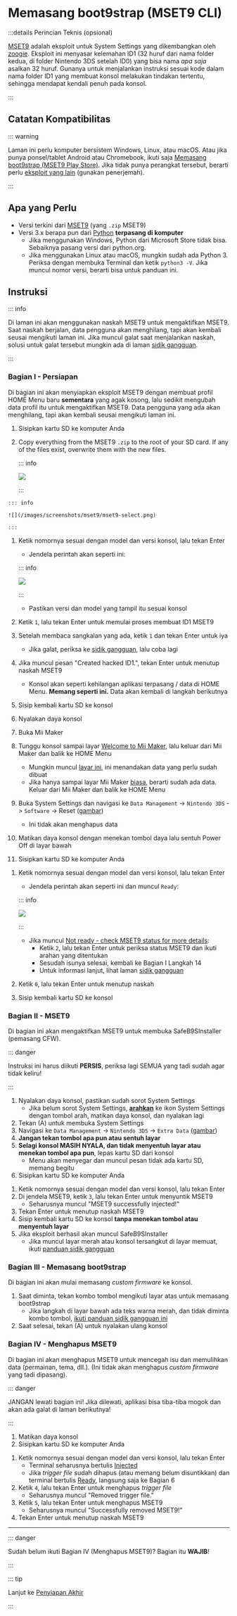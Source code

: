 # Memasang boot9strap (MSET9 CLI)

:::details Perincian Teknis (opsional)

[MSET9](https://github.com/zoogie/MSET9) adalah eksploit untuk System Settings yang dikembangkan oleh [zoogie](https://github.com/zoogie). Eksploit ini menyasar kelemahan ID1 (32 huruf dari nama folder kedua, di folder Nintendo 3DS setelah ID0) yang bisa nama _apa saja_ asalkan 32 huruf. Gunanya untuk menjalankan instruksi sesuai kode dalam nama folder ID1 yang membuat konsol melakukan tindakan tertentu, sehingga mendapat kendali penuh pada konsol.

:::

## Catatan Kompatibilitas

::: warning

Laman ini perlu komputer bersistem Windows, Linux, atau macOS. Atau jika punya ponsel/tablet Android atau Chromebook, ikuti saja [Memasang boot9strap (MSET9 Play Store)](installing-boot9strap-\(mset9-play-store\)). Jika tidak punya perangkat tersebut, berarti perlu [eksploit yang lain](https://wiki.hacks.guide/wiki/3DS:Alternate_Exploits) (gunakan penerjemah).

:::

## Apa yang Perlu

- Versi terkini dari [MSET9](https://github.com/hacks-guide/MSET9/releases/latest) (yang `.zip` MSET9)
- Versi 3.x berapa pun dari [Python](https://www.python.org/downloads/) **terpasang di komputer**
    - Jika menggunakan Windows, Python dari Microsoft Store tidak bisa. Sebaiknya pasang versi dari python.org.
    - Jika menggunakan Linux atau macOS, mungkin sudah ada Python 3. Periksa dengan membuka Terminal dan ketik `python3 -V`. Jika muncul nomor versi, berarti bisa untuk panduan ini.

## Instruksi

::: info

Di laman ini akan menggunakan naskah MSET9 untuk mengaktifkan MSET9. Saat naskah berjalan, data pengguna akan menghilang, tapi akan kembali seusai mengikuti laman ini. Jika muncul galat saat menjalankan naskah, solusi untuk galat tersebut mungkin ada di laman [sidik gangguan](troubleshooting-mset9).

:::

### Bagian I - Persiapan

Di bagian ini akan menyiapkan eksploit MSET9 dengan membuat profil HOME Menu baru **sementara** yang agak kosong, lalu sedikit mengubah data profil itu untuk mengaktifkan MSET9. Data pengguna yang ada akan menghilang, tapi akan kembali seusai mengikuti laman ini.

1. Sisipkan kartu SD ke komputer Anda
2. Copy everything from the MSET9 `.zip` to the root of your SD card. If any of the files exist, overwrite them with the new files.

    ::: info

    ![](/images/screenshots/mset9/mset9-root-layout.png)

    :::

<!--@include: ./_include/mset9-chorus.md -->

```
::: info

![](/images/screenshots/mset9/mset9-select.png)

:::
```

1. Ketik nomornya sesuai dengan model dan versi konsol, lalu tekan Enter

    - Jendela perintah akan seperti ini:

    ::: info

    ![](/images/screenshots/mset9/mset9-setup-notcreated.png)

    :::

    - Pastikan versi dan model yang tampil itu sesuai konsol
2. Ketik `1`, lalu tekan Enter untuk memulai proses membuat ID1 MSET9
3. Setelah membaca sangkalan yang ada, ketik `1` dan tekan Enter untuk iya
    - Jika galat, periksa ke [sidik gangguan](troubleshooting-mset9), lalu coba lagi
4. Jika muncul pesan "Created hacked ID1.", tekan Enter untuk menutup naskah MSET9
    - Konsol akan seperti kehilangan aplikasi terpasang / data di HOME Menu. **Memang seperti ini.** Data akan kembali di langkah berikutnya
5. Sisip kembali kartu SD ke konsol
6. Nyalakan daya konsol
7. Buka Mii Maker
8. Tunggu konsol sampai layar [Welcome to Mii Maker](/images/screenshots/mset9/mii-welcome.png), lalu keluar dari Mii Maker dan balik ke HOME Menu
    - Mungkin muncul [layar ini](/images/screenshots/mset9/mii-extdata.png), ini menandakan data yang perlu sudah dibuat
    - Jika hanya sampai layar Mii Maker [biasa](/images/screenshots/mset9/mii-existing.png), berarti sudah ada data. Keluar dari Mii Maker dan balik ke HOME Menu
9. Buka System Settings dan navigasi ke `Data Management` -> `Nintendo 3DS` -> `Software` -> Reset ([gambar](/images/screenshots/database-reset.jpg))
    - Ini tidak akan menghapus data
10. Matikan daya konsol dengan menekan tombol daya lalu sentuh Power Off di layar bawah
11. Sisipkan kartu SD ke komputer Anda

<!--@include: ./_include/mset9-chorus.md -->

1. Ketik nomornya sesuai dengan model dan versi konsol, lalu tekan Enter

    - Jendela perintah akan seperti ini dan muncul `Ready`:

    ::: info

    ![](/images/screenshots/mset9/mset9-ready.png)

    :::

    - Jika muncul [Not ready - check MSET9 status for more details](/images/screenshots/mset9/mset9-not-ready.png):
        - Ketik `2`, lalu tekan Enter untuk periksa status MSET9 dan ikuti arahan yang ditentukan
        - Sesudah isunya selesai, kembali ke Bagian I Langkah 14
        - Untuk informasi lanjut, lihat laman [sidik gangguan](troubleshooting-mset9)
2. Ketik `0`, lalu tekan Enter untuk menutup naskah
3. Sisip kembali kartu SD ke konsol

### Bagian II - MSET9

Di bagian ini akan mengaktifkan MSET9 untuk membuka SafeB9SInstaller (pemasang CFW).

::: danger

Instruksi ini harus diikuti **PERSIS**, periksa lagi SEMUA yang tadi sudah agar tidak keliru!

:::

1. Nyalakan daya konsol, pastikan sudah sorot System Settings
    - Jika belum sorot System Settings, **[arahkan](/images/screenshots/mset9/hover-settings.png)** ke ikon System Settings dengan tombol arah, matikan daya konsol, dan nyalakan lagi
2. Tekan (A) untuk membuka System Settings
3. Navigasi ke `Data Management` -> `Nintendo 3DS` -> `Extra Data` ([gambar](/images/screenshots/mset9/settings-extdata.png))
4. **Jangan tekan tombol apa pun atau sentuh layar**
5. **Selagi konsol MASIH NYALA, dan tidak menyentuh layar atau menekan tombol apa pun**, lepas kartu SD dari konsol
    - Menu akan menyegar dan muncul pesan tidak ada kartu SD, memang begitu
6. Sisipkan kartu SD ke komputer Anda

<!--@include: ./_include/mset9-chorus.md -->

1. Ketik nomornya sesuai dengan model dan versi konsol, lalu tekan Enter
2. Di jendela MSET9, ketik `3`, lalu tekan Enter untuk menyuntik MSET9
    - Seharusnya muncul "MSET9 successfully injected!"
3. Tekan Enter untuk menutup naskah MSET9
4. Sisip kembali kartu SD ke konsol **tanpa menekan tombol atau menyentuh layar**
5. Jika eksploit berhasil akan muncul SafeB9SInstaller
    - Jika muncul layar merah atau konsol tersangkut di layar memuat, ikuti [panduan sidik gangguan](troubleshooting-mset9)

### Bagian III - Memasang boot9strap

Di bagian ini akan mulai memasang _custom firmware_ ke konsol.

1. Saat diminta, tekan kombo tombol mengikuti layar atas untuk memasang boot9strap
    - Jika langkah di layar bawah ada teks warna merah, dan tidak diminta kombo tombol, [ikuti panduan sidik gangguan ini](troubleshooting-mset9)
2. Saat selesai, tekan (A) untuk nyalakan ulang konsol

<!--@include: ./_include/configure-luma3ds.md -->

### Bagian IV - Menghapus MSET9

Di bagian ini akan menghapus MSET9 untuk mencegah isu dan memulihkan data (permainan, tema, dll.). (Ini tidak akan menghapus _custom firmware_ yang tadi dipasang).

::: danger

JANGAN lewati bagian ini! Jika dilewati, aplikasi bisa tiba-tiba mogok dan akan ada galat di laman berikutnya!

:::

1. Matikan daya konsol
2. Sisipkan kartu SD ke komputer Anda

<!--@include: ./_include/mset9-chorus.md -->

1. Ketik nomornya sesuai dengan model dan versi konsol, lalu tekan Enter
    - Terminal seharusnya bertulis [Injected](/images/screenshots/mset9/mset9-injected.png)
    - Jika _trigger file_ sudah dihapus (atau memang belum disuntikkan) dan terminal bertulis [Ready](/images/screenshots/mset9/mset9-ready.png), langsung saja ke Bagian 6
2. Ketik `4`, lalu tekan Enter untuk menghapus _trigger file_
    - Seharusnya muncul "Removed trigger file."
3. Ketik `5`, lalu tekan Enter untuk menghapus MSET9
    - Seharusnya muncul "Successfully removed MSET9!"
4. Tekan Enter untuk menutup naskah MSET9

<!--@include: ./_include/luma3ds-installed-note.md -->

___

::: danger

Sudah belum ikuti Bagian IV (Menghapus MSET9)? Bagian itu **WAJIB**!

:::

::: tip

Lanjut ke [Penyiapan Akhir](finalizing-setup)

:::
